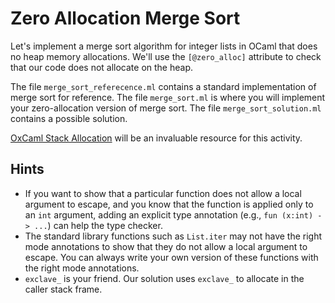 # Zero Allocation Merge Sort

Let's implement a merge sort algorithm for integer lists in OCaml that does no
heap memory allocations. We'll use the `[@zero_alloc]` attribute to check that
our code does not allocate on the heap.

The file `merge_sort_referecence.ml` contains a standard implementation of merge
sort for reference. The file `merge_sort.ml` is where you will implement your
zero-allocation version of merge sort. The file `merge_sort_solution.ml`
contains a possible solution.

[OxCaml Stack Allocation](https://oxcaml.org/documentation/stack-allocation/intro/) will be an
invaluable resource for this activity.

## Hints

* If you want to show that a particular function does not allow a local argument
  to escape, and you know that the function is applied only to an `int`
  argument, adding an explicit type annotation (e.g., `fun (x:int) -> ...`) can
  help the type checker.
* The standard library functions such as `List.iter` may not have the right mode
  annotations to show that they do not allow a local argument to escape. You can
  always write your own version of these functions with the right mode
  annotations.
* `exclave_` is your friend. Our solution uses `exclave_` to allocate in the caller
  stack frame.